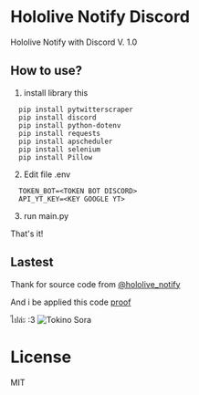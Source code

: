 # Hololive Notify Discord
Hololive Notify with Discord V. 1.0

## How to use?
1. install library this
```
  pip install pytwitterscraper
  pip install discord
  pip install python-dotenv
  pip install requests
  pip install apscheduler
  pip install selenium
  pip install Pillow
```
2. Edit file .env
```
  TOKEN_BOT=<TOKEN BOT DISCORD>
  API_YT_KEY=<KEY GOOGLE YT>
```
3. run main.py

That's it!

## Lastest 
Thank for source code from 
[@hololive_notify](https://twitter.com/hololive_notify)

And i be applied this code
[proof](https://twitter.com/hololive_notify/status/1337747312651558912)

ไปล่ะ :3
![Tokino Sora](https://media1.tenor.com/images/e63ce8aab772664b6e0800ed7a6bba72/tenor.gif)

# License

MIT
